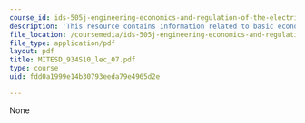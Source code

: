 ```yaml
---
course_id: ids-505j-engineering-economics-and-regulation-of-the-electric-power-sector-spring-2010
description: 'This resource contains information related to basic economic functions. '
file_location: /coursemedia/ids-505j-engineering-economics-and-regulation-of-the-electric-power-sector-spring-2010/fdd0a1999e14b30793eeda79e4965d2e_MITESD_934S10_lec_07.pdf
file_type: application/pdf
layout: pdf
title: MITESD_934S10_lec_07.pdf
type: course
uid: fdd0a1999e14b30793eeda79e4965d2e

---
```

None